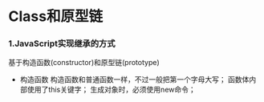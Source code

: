 # Class和原型链
### 1.JavaScript实现继承的方式
基于构造函数(constructor)和原型链(prototype)

* 构造函数
构造函数和普通函数一样，不过一般把第一个字母大写；
函数体内部使用了this关键字；
生成对象时，必须使用new命令；

